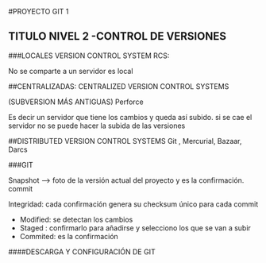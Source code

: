 #PROYECTO GIT 1

## TITULO NIVEL 2 -CONTROL DE VERSIONES

###LOCALES VERSION CONTROL SYSTEM
RCS: 

No se comparte a un servidor
es local

##CENTRALIZADAS: CENTRALIZED VERSION CONTROL SYSTEMS

(SUBVERSION MÁS ANTIGUAS)
Perforce

Es decir un servidor que tiene los cambios 
y queda así subido. 
si se cae el servidor no se puede hacer
la subida de las versiones

##DISTRIBUTED VERSION CONTROL SYSTEMS
Git , Mercurial, Bazaar, Darcs

###GIT

Snapshot --> foto de la versión actual del proyecto
y es la confirmación. commit

Integridad: cada confirmación genera su checksum
único para cada commit

* Modified: se detectan los cambios
* Staged : confirmarlo para añadirse y selecciono los que se van a subir
* Commited: es la confirmación

####DESCARGA Y CONFIGURACIÓN DE GIT



